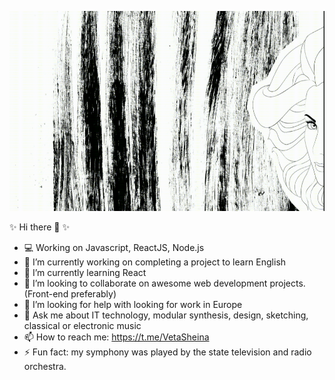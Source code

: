 <p align="center">
 <img  width="700" height="320" src="./social/gif.gif">
</p>

 ✨ Hi there 👋 ✨





 

- 💻 Working on Javascript, ReactJS, Node.js
- 🔭 I’m currently working on completing a project to learn English
- 🌱 I’m currently learning React
- 👯 I’m looking to collaborate on awesome web development projects. (Front-end preferably)
- 🤔 I’m looking for help with looking for work in Europe
- 💬 Ask me about IT technology, modular synthesis, design, sketching, classical or electronic music
- 📫 How to reach me: https://t.me/VetaSheina
- ⚡ Fun fact: my symphony was played by the state television and radio orchestra.


